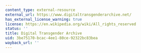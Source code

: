 ```yaml
---
content_type: external-resource
external_url: https://www.digitaltransgenderarchive.net/
has_external_license_warning: true
license: https://en.wikipedia.org/wiki/All_rights_reserved
status: ''
title: Digital Transgender Archive
uid: 3be75170-bcac-4ee1-80ce-92322bc83bea
wayback_url: ''
---
```

